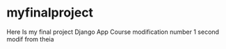 # myfinalproject

Here Is my final project Django App Course
modification number 1
second modif from theia
